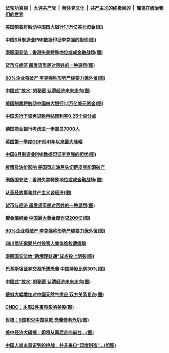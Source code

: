 

####  [法轮功真相](../../../../basic/blob/master/README.md?t=07011431) &nbsp;|&nbsp; [九评共产党](../../../../9ping.md/blob/master/README.md?t=07011431) &nbsp;|&nbsp; [解体党文化](../../../../jtdwh.md/blob/master/README.md?t=07011431)  &nbsp;|&nbsp; [共产主义的终极目的](../../../../gczydzjmd.md/blob/master/README.md?t=07011431) &nbsp;|&nbsp; [魔鬼在统治我们的世界](../../../../mgztzwmdsj.md/blob/master/README.md?t=07011431) 

#### [美国制裁将触动中国四大银行1.1万亿美元资金(图)](../pages/p5/938247.md?t=07011431) 

#### [中国6月制造业PMI数据印证李克强的担忧(图)](../pages/p5/938245.md?t=07011431) 

#### [港版国安法：香港失美特殊地位或成金融战场(图)](../pages/p5/938230.md?t=07011431) 

#### [货币与经济 超发货币是对百姓的一种惩罚(图)](../pages/p5/938130.md?t=07011431) 

#### [90%企业将破产 李克强称形势严峻要力保外贸(图)](../pages/p5/938142.md?t=07011431) 

#### [中国式“放水”的秘密 认清经济未来走向(图)](../pages/p5/938113.md?t=07011431) 

#### [美国制裁将触动中国四大银行1.1万亿美元资金(图)](../pages/p5/938247.md?t=07011431) 

#### [中国央行下调再贷款再贴现利率0.25个百分点](../pages/p5/938264.md?t=07011431) 

#### [德国商业银行考虑进一步裁员7000人](../pages/p5/938262.md?t=07011431) 

#### [英国第一季度GDP创41年以来最大降幅](../pages/p5/938261.md?t=07011431) 

#### [中国6月制造业PMI数据印证李克强的担忧(图)](../pages/p5/938245.md?t=07011431) 

#### [疫情及油价影响 美国页岩油巨头切萨皮克能源破产](../pages/p5/938232.md?t=07011431) 

#### [港版国安法：香港失美特殊地位或成金融战场(图)](../pages/p5/938230.md?t=07011431) 

#### [从圣经故事和共产主义谈经济(图)](../pages/p5/938133.md?t=07011431) 

#### [货币与经济 超发货币是对百姓的一种惩罚(图)](../pages/p5/938130.md?t=07011431) 

#### [镀金骗纯金 中国最大黄金商诈贷200亿(图)](../pages/p5/938160.md?t=07011431) 

#### [90%企业将破产 李克强称形势严峻要力保外贸(图)](../pages/p5/938142.md?t=07011431) 

#### [四川信讬逾期兑付投资人集体维权遭维稳](../pages/p5/938159.md?t=07011431) 

#### [港版国安法给“跨境理财通”试点投上阴影(图)](../pages/p5/938156.md?t=07011431) 

#### [巴基斯坦证券交易所遭恐袭 中国持股比例30%(图)](../pages/p5/938118.md?t=07011431) 

#### [中国式“放水”的秘密 认清经济未来走向(图)](../pages/p5/938113.md?t=07011431) 

#### [俄拟大幅增加对中国天然气供应 双方关系复杂(图)](../pages/p5/938110.md?t=07011431) 

#### [CNBC：本周2件事将影响美股(图)](../pages/p5/938078.md?t=07011431) 

#### [世银︰9国积欠中国巨款 恐爆债务危机(图)](../pages/p5/938074.md?t=07011431) 

#### [美中经济大碰撞：即将从幕后走向前台…(图)](../pages/p5/938024.md?t=07011431) 

#### [中国人尚未意识到的挑战：并非来自“印度制造”…(组图)](../pages/p5/938013.md?t=07011431) 

